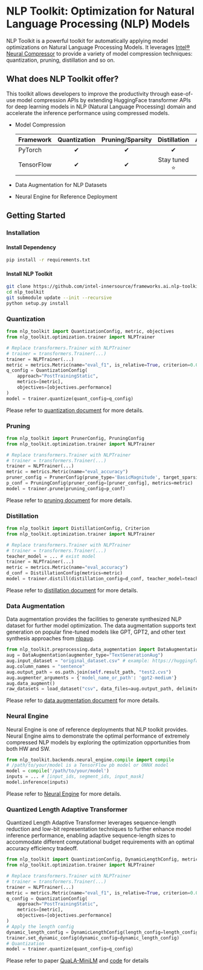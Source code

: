 # NLP Toolkit: Optimization for Natural Language Processing (NLP) Models
NLP Toolkit is a powerful toolkit for automatically applying model optimizations on Natural Language Processing Models. It leverages [Intel® Neural Compressor](https://intel.github.io/neural-compressor) to provide a variety of model compression techniques: quantization, pruning, distillation and so on.

## What does NLP Toolkit offer?
This toolkit allows developers to improve the productivity through ease-of-use model compression APIs by extending HuggingFace transformer APIs for deep learning models in NLP (Natural Language Processing) domain and accelerate the inference performance using compressed models.

- Model Compression

    |Framework          |Quantization |Pruning/Sparsity |Distillation |AutoDistillation |
    |-------------------|:-----------:|:---------------:|:-----------:|:--------------:|
    |PyTorch            |&#10004;     |&#10004;         |&#10004;     |&#10004;        |
    |TensorFlow         |&#10004;     |&#10004;         |Stay tuned :star:|Stay tuned :star:|

- Data Augmentation for NLP Datasets
- Neural Engine for Reference Deployment

## Getting Started
### Installation
#### Install Dependency
```bash
pip install -r requirements.txt
```

#### Install NLP Toolkit
```bash
git clone https://github.com/intel-innersource/frameworks.ai.nlp-toolkit.intel-nlp-toolkit.git nlp_toolkit
cd nlp_toolkit
git submodule update --init --recursive
python setup.py install
```

### Quantization
```python
from nlp_toolkit import QuantizationConfig, metric, objectives
from nlp_toolkit.optimization.trainer import NLPTrainer

# Replace transformers.Trainer with NLPTrainer
# trainer = transformers.Trainer(...)
trainer = NLPTrainer(...)
metric = metrics.Metric(name="eval_f1", is_relative=True, criterion=0.01)
q_config = QuantizationConfig(
    approach="PostTrainingStatic",
    metrics=[metric],
    objectives=[objectives.performance]
)
model = trainer.quantize(quant_config=q_config)
```

Please refer to [quantization document](docs/quantization.md) for more details.

### Pruning
```python
from nlp_toolkit import PrunerConfig, PruningConfig
from nlp_toolkit.optimization.trainer import NLPTrainer

# Replace transformers.Trainer with NLPTrainer
# trainer = transformers.Trainer(...)
trainer = NLPTrainer(...)
metric = metrics.Metric(name="eval_accuracy")
pruner_config = PrunerConfig(prune_type='BasicMagnitude', target_sparsity_ratio=0.9)
p_conf = PruningConfig(pruner_config=[pruner_config], metrics=metric)
model = trainer.prune(pruning_config=p_conf)
```

Please refer to [pruning document](docs/pruning.md) for more details.

### Distillation
```python
from nlp_toolkit import DistillationConfig, Criterion
from nlp_toolkit.optimization.trainer import NLPTrainer

# Replace transformers.Trainer with NLPTrainer
# trainer = transformers.Trainer(...)
teacher_model = ... # exist model
trainer = NLPTrainer(...)
metric = metrics.Metric(name="eval_accuracy")
d_conf = DistillationConfig(metrics=metric)
model = trainer.distill(distillation_config=d_conf, teacher_model=teacher_model)
```

Please refer to [distillation document](docs/distillation.md) for more details.

### Data Augmentation
Data augmentation provides the facilities to generate synthesized NLP dataset for further model optimization. The data augmentation supports text generation on popular fine-tuned models like GPT, GPT2, and other text synthesis approaches from [nlpaug](https://github.com/makcedward/nlpaug).

```python
from nlp_toolkit.preprocessing.data_augmentation import DataAugmentation
aug = DataAugmentation(augmenter_type="TextGenerationAug")
aug.input_dataset = "original_dataset.csv" # example: https://huggingface.co/datasets/glue/viewer/sst2/train
aug.column_names = "sentence"
aug.output_path = os.path.join(self.result_path, "test2.cvs")
aug.augmenter_arguments = {'model_name_or_path': 'gpt2-medium'}
aug.data_augment()
raw_datasets = load_dataset("csv", data_files=aug.output_path, delimiter="\t", split="train")
```

Please refer to [data augmentation document](docs/data_augmentation.md) for more details.

### Neural Engine
Neural Engine is one of reference deployments that NLP toolkit provides. Neural Engine aims to demonstrate the optimal performance of extremely compressed NLP models by exploring the optimization opportunities from both HW and SW.

```python
from nlp_toolkit.backends.neural_engine.compile import compile
# /path/to/your/model is a TensorFlow pb model or ONNX model
model = compile('/path/to/your/model')
inputs = ... # [input_ids, segment_ids, input_mask]
model.inference(inputs)
```

Please refer to [Neural Engine](examples/deployment/) for more details.

### Quantized Length Adaptive Transformer
Quantized Length Adaptive Transformer leverages sequence-length reduction and low-bit representation techniques to further enhance model inference performance, enabling adaptive sequence-length sizes to accommodate different computational budget requirements with an optimal accuracy efficiency tradeoff.
```python
from nlp_toolkit import QuantizationConfig, DynamicLengthConfig, metric, objectives
from nlp_toolkit.optimization.trainer import NLPTrainer

# Replace transformers.Trainer with NLPTrainer
# trainer = transformers.Trainer(...)
trainer = NLPTrainer(...)
metric = metrics.Metric(name="eval_f1", is_relative=True, criterion=0.01)
q_config = QuantizationConfig(
    approach="PostTrainingStatic",
    metrics=[metric],
    objectives=[objectives.performance]
)
# Apply the length config
dynamic_length_config = DynamicLengthConfig(length_config=length_config)
trainer.set_dynamic_config(dynamic_config=dynamic_length_config)
# Quantization
model = trainer.quantize(quant_config=q_config)
```

Please refer to paper [QuaLA-MiniLM](https://arxiv.org/pdf/2210.17114.pdf) and [code](examples/optimization/pytorch/huggingface/question-answering/dynamic) for details